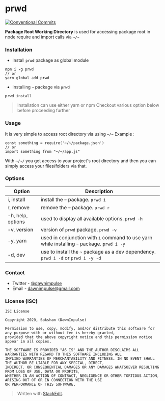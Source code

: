 # prwd
[![Conventional Commits](https://img.shields.io/badge/Conventional%20Commits-1.0.0-yellow.svg)](https://conventionalcommits.org)

**Package Root Working Directory** is used for accessing package root in node require and import calls via `~/~`

### Installation
- Install `prwd` package as global module
```
npm i -g prwd
// or
yarn global add prwd
```
- Installing `~` package via `prwd`
```
prwd install
```
> Installation can use either yarn or npm
> Checkout various option below before proceeding further
### Usage
It is very simple to access root directory via using `~/~`  Example :

```
const something = require('~/~/package.json')
// or
import something from "~/~/app.js"
```
With `~/~/` you get access to your project's root directory and then you can simply access your files/folders via that.

### Options

| Option | Description |
|--|--|
| i, install | install the `~` package. `prwd i` |
| r, remove | remove the `~` package. `prwd r` |
| -h, help, options | used to display all available options. `prwd -h` |
| -v, version | version of `prwd` package. `prwd -v` |
| -y, yarn | used in conjunction with `i` command to use yarn while installing `~` package. `prwd i -y`|
| -d, dev | use to install the `~` package as a dev dependency. `prwd i -d` or `prwd i -y -d`|

### Contact  
  
+ Twitter - [@dawnimpulse](https://twitter.com/dawnimpulse)  
+ Email - [dawnimpulse@gmail.com](mailto:dawnimpulse@gmail.com)
  
    
  
### License (ISC)  
~~~~
ISC License  
  
Copyright 2020, Saksham (DawnImpulse)  
  
Permission to use, copy, modify, and/or distribute this software for any purpose with or without fee is hereby granted,  
provided that the above copyright notice and this permission notice appear in all copies.  
  
THE SOFTWARE IS PROVIDED "AS IS" AND THE AUTHOR DISCLAIMS ALL WARRANTIES WITH REGARD TO THIS SOFTWARE INCLUDING ALL  
IMPLIED WARRANTIES OF MERCHANTABILITY AND FITNESS. IN NO EVENT SHALL THE AUTHOR BE LIABLE FOR ANY SPECIAL, DIRECT,  
INDIRECT, OR CONSEQUENTIAL DAMAGES OR ANY DAMAGES WHATSOEVER RESULTING FROM LOSS OF USE, DATA OR PROFITS,  
WHETHER IN AN ACTION OF CONTRACT, NEGLIGENCE OR OTHER TORTIOUS ACTION, ARISING OUT OF OR IN CONNECTION WITH THE USE  
OR PERFORMANCE OF THIS SOFTWARE.
~~~~

> Written with [StackEdit](https://stackedit.io/).